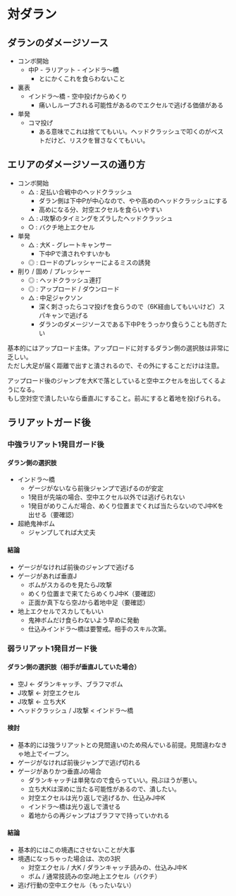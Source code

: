 # 対ダラン

## ダランのダメージソース

* コンボ開始
  * 中P - ラリアット - インドラ〜橋
    * とにかくこれを食らわないこと
* 裏表
  * インドラ〜橋 - 空中投げからめくり
    * 痛いしループされる可能性があるのでエクセルで逃げる価値がある
* 単発
  * コマ投げ
    * ある意味でこれは捨ててもいい。ヘッドクラッシュで叩くのがベストだけど、リスクを冒さなくてもいい。

## エリアのダメージソースの通り方

* コンボ開始
  * △ : 足払い合戦中のヘッドクラッシュ
    * ダラン側は下中Pが中心なので、やや高めのヘッドクラッシュにする
    * 高めになる分、対空エクセルを食らいやすい
  * △ : J攻撃のタイミングをズラしたヘッドクラッシュ
  * ○ : バクチ地上エクセル
* 単発
  * △ : 大K - グレートキャンサー
    * 下中Pで潰されやすいかも
  * ◎ : ロードのプレッシャーによるミスの誘発
* 削り / 固め / プレッシャー
  * ◎ : ヘッドクラッシュ連打
  * ◎ : アップロード / ダウンロード
  * △ : 中足ジャクソン
    * 深く刺さったらコマ投げを食らうので（6K経由してもいいけど）スパキャンで逃げる
    * ダランのダメージソースである下中Pをうっかり食らうことも防ぎたい

基本的にはアップロード主体。アップロードに対するダラン側の選択肢は非常に乏しい。  
ただし大足が届く距離で出すと潰されるので、その外にすることだけは注意。

アップロード後のジャンプを大Kで落としていると空中エクセルを出してくるようになる。  
もし空対空で潰したいなら垂直Jにすること。前Jにすると着地を投げられる。


## ラリアットガード後

### 中強ラリアット1発目ガード後

#### ダラン側の選択肢

* インドラ〜橋
  * ゲージがないなら前後ジャンプで逃げるのが安定
  * 1発目が先端の場合、空中エクセル以外では逃げられない
  * 1発目がめりこんだ場合、めくり位置までくれば当たらないのでJ中Kを出せる（要確認）
* 超絶鬼神ボム
  * ジャンプしてれば大丈夫

#### 結論

* ゲージがなければ前後のジャンプで逃げる
* ゲージがあれば垂直J
  * ボムがスカるのを見たらJ攻撃
  * めくり位置まで来てたらめくりJ中K（要確認）
  * 正面か真下なら空Jから着地中足（要確認）
* 地上エクセルでスカしてもいい
  * 鬼神ボムだけ食らわないよう早めに発動
  * 仕込みインドラ〜橋は要警戒。相手のスキル次第。


### 弱ラリアット1発目ガード後

#### ダラン側の選択肢（相手が垂直Jしていた場合）

* 空J <- ダランキャッチ、ブラフマボム
* J攻撃 <- 対空エクセル
* J攻撃 <- 立ち大K
* ヘッドクラッシュ / J攻撃 < インドラ〜橋

#### 検討

* 基本的には強ラリアットとの見間違いのため飛んでいる前提。見間違わなきゃ地上でイーブン。
* ゲージがなければ前後ジャンプで逃げ切れる
* ゲージがありかつ垂直Jの場合
  * ダランキャッチは単発なので食らっていい。飛ぶほうが悪い。
  * 立ち大Kは深めに当たる可能性があるので、潰したい。
  * 対空エクセルは光り返しで逃げるか、仕込みJ中K
  * インドラ〜橋は光り返しで潰せる
  * 着地からの再ジャンプはブラフマで持っていかれる

#### 結論

* 基本的にはこの境遇にさせないことが大事
* 境遇になっちゃった場合は、次の3択
  * 対空エクセル / 大K / ダランキャッチ読みの、仕込みJ中K
  * ボム / 通常技読みの空J地上エクセル（バクチ）
* 逃げ行動の空中エクセル（もったいない）


